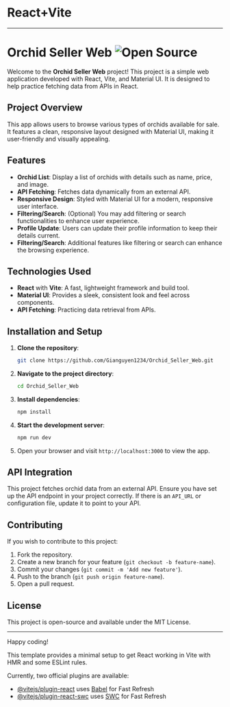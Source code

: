 # React+Vite
---

# Orchid Seller Web  ![Open Source](https://badges.frapsoft.com/os/v1/open-source.svg?v=103)

Welcome to the **Orchid Seller Web** project! This project is a simple web application developed with React, Vite, and Material UI. It is designed to help practice fetching data from APIs in React. 

## Project Overview

This app allows users to browse various types of orchids available for sale. It features a clean, responsive layout designed with Material UI, making it user-friendly and visually appealing.

## Features

- **Orchid List**: Display a list of orchids with details such as name, price, and image.
- **API Fetching**: Fetches data dynamically from an external API.
- **Responsive Design**: Styled with Material UI for a modern, responsive user interface.
- **Filtering/Search**: (Optional) You may add filtering or search functionalities to enhance user experience.
- **Profile Update**: Users can update their profile information to keep their details current.
- **Filtering/Search**: Additional features like filtering or search can enhance the browsing experience.

## Technologies Used

- **React** with **Vite**: A fast, lightweight framework and build tool.
- **Material UI**: Provides a sleek, consistent look and feel across components.
- **API Fetching**: Practicing data retrieval from APIs.

## Installation and Setup

1. **Clone the repository**:
   ```bash
   git clone https://github.com/Gianguyen1234/Orchid_Seller_Web.git
   ```

2. **Navigate to the project directory**:
   ```bash
   cd Orchid_Seller_Web
   ```

3. **Install dependencies**:
   ```bash
   npm install
   ```

4. **Start the development server**:
   ```bash
   npm run dev
   ```

5. Open your browser and visit `http://localhost:3000` to view the app.

## API Integration

This project fetches orchid data from an external API. Ensure you have set up the API endpoint in your project correctly. If there is an `API_URL` or configuration file, update it to point to your API.

  
## Contributing

If you wish to contribute to this project:

1. Fork the repository.
2. Create a new branch for your feature (`git checkout -b feature-name`).
3. Commit your changes (`git commit -m 'Add new feature'`).
4. Push to the branch (`git push origin feature-name`).
5. Open a pull request.

## License

This project is open-source and available under the MIT License.

---

Happy coding!




This template provides a minimal setup to get React working in Vite with HMR and some ESLint rules.

Currently, two official plugins are available:

- [@vitejs/plugin-react](https://github.com/vitejs/vite-plugin-react/blob/main/packages/plugin-react/README.md) uses [Babel](https://babeljs.io/) for Fast Refresh
- [@vitejs/plugin-react-swc](https://github.com/vitejs/vite-plugin-react-swc) uses [SWC](https://swc.rs/) for Fast Refresh
